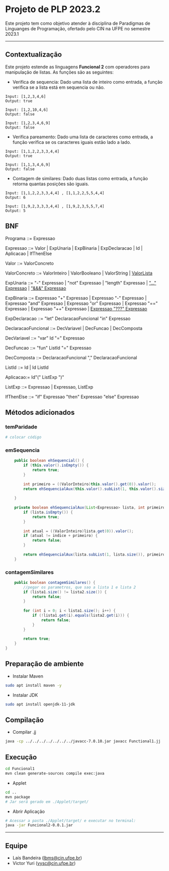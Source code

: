 # Projeto de PLP 2023.2
Este projeto tem como objetivo atender à disciplina de Paradigmas de Linguanges de Programação, ofertado pelo CIN na UFPE no semestre 2023.1
***

## Contextualização
Este projeto estende as linguagens **Funcional 2** com operadores para manipulação de listas. As funções são as seguintes:
- Verifica de sequencia: Dado uma lista de inteiro como entrada, a função verifica se a lista está em sequencia ou não.
```
Input: [1,2,3,4,6]
Output: true

Input: [1,2,10,4,6]
Output: false

Input: [1,2,3,4,6,9]
Output: false
```

- Verifica pareamento: Dado uma lista de caracteres como entrada, a função verifica se os caracteres iguais estão lado a lado.
```
Input: [1,1,2,2,3,3,4,4]
Output: true

Input: [1,1,3,4,6,9]
Output: false
```

- Contagem de similares: Dado duas listas como entrada, a função retorna quantas posições são iguais.
```
Input: [1,1,2,2,3,3,4,4] , [1,1,2,2,5,5,4,4]
Output: 6

Input: [1,9,2,3,3,3,4,4] , [1,9,2,3,5,5,7,4]
Output: 5
```

## BNF

Programa ::= Expressao

Expressao ::= Valor | ExpUnaria | ExpBinaria | ExpDeclaracao | Id | Aplicacao | IfThenElse
 
Valor ::= ValorConcreto 

ValorConcreto ::= ValorInteiro | ValorBooleano | ValorString | [ValorLista](src/Funcional1/src/lf1/plp/expressions2/expression/ValorLista.java)

ExpUnaria ::= "-" Expressao | "not" Expressao | "length" Expressao | ["..." Expressao](src/Funcional1/src/lf1/plp/functional1/expression/ExpEmSequencia.java) | ["&&&" Expressao](src/Funcional1/src/lf1/plp/functional1/expression/ExpTemParidade.java)

ExpBinaria ::= Expressao "+" Expressao | Expressao "-" Expressao | Expressao "and" Expressao | Expressao "or" Expressao | Expressao "==" Expressao | Expressao "++" Expressao | [Expressao "???" Expressao](src/Funcional1/src/lf1/plp/functional1/expression/)

 
ExpDeclaracao ::= "let" DeclaracaoFuncional "in" Expressao

DeclaracaoFuncional ::= DecVariavel | DecFuncao | DecComposta

DecVariavel ::= "var" Id "=" Expressao

DecFuncao ::= "fun" ListId "=" Expressao

DecComposta ::= DeclaracaoFuncional "," DeclaracaoFuncional

ListId ::= Id  |  Id ListId

Aplicacao:= Id"(" ListExp ")"

ListExp ::= Expressao  |  Expressao, ListExp

IfThenElse ::= "if" Expressao "then" Expressao "else" Expressao

## Métodos adicionados

### temParidade

```bash
# colocar código
```

### emSequencia

```java
	public boolean ehSequencial() {
		if (this.valor().isEmpty()) {
			return true;
		}
		
		int primeiro = ((ValorInteiro)this.valor().get(0)).valor();
		return ehSequencialAux(this.valor().subList(1, this.valor().size()), primeiro, 1);
		
	}
	
	private boolean ehSequencialAux(List<Expressao> lista, int primeiro, int indice) {
		if (lista.isEmpty()) {
			return true;
		}
		
		int atual = ((ValorInteiro)lista.get(0)).valor();
		if (atual != indice + primeiro) {
			return false;
		}
		
		return ehSequencialAux(lista.subList(1, lista.size()), primeiro, indice + 1);
	}
```
### contagemSimilares

```java
    public boolean contagemSimilares() {
        //pegar os parametros, que sao a lista 1 e lista 2
        if (lista1.size() != lista2.size()) {
            return false;
        }
        
        for (int i = 0; i < lista1.size(); i++) {
            if (!lista1.get(i).equals(lista2.get(i))) {
                return false;
            }
        }
        
        return true;
    }
}

```
## Preparação de ambiente

* Instalar Maven

```bash
sudo apt install maven -y
```

* Instalar JDK

```bash
sudo apt install openjdk-11-jdk
```
## Compilação

* Compilar .jj
```bash
java -cp ../../../../../../../javacc-7.0.10.jar javacc Functional1.jj
```

## Execução

```bash
cd Funcional1
mvn clean generate-sources compile exec:java
```

* Applet

```bash
cd ..
mvn package
# Jar será gerado em ./Applet/target/
```

* Abrir Aplicação

```bash
# Acessar a pasta ./Applet/target/ e executar no terminal:
java -jar Funcional2-0.0.1.jar
```

***
## Equipe

- Laís Bandeira (lbms@cin.ufpe.br)
- Victor Yuri (vysc@cin.ufpe.br)